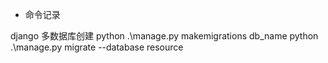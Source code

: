 * 命令记录


django 多数据库创建
python .\manage.py makemigrations db_name
python .\manage.py migrate --database resource


